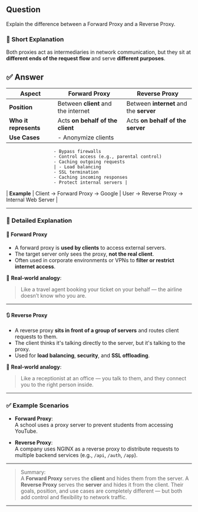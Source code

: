 ## Question  
Explain the difference between a Forward Proxy and a Reverse Proxy.

### 📝 Short Explanation  
Both proxies act as intermediaries in network communication, but they sit at **different ends of the request flow** and serve **different purposes**.

## ✅ Answer  

| Aspect              | Forward Proxy                            | Reverse Proxy                             |
|---------------------|------------------------------------------|--------------------------------------------|
| **Position**         | Between **client** and the internet       | Between **internet** and the **server**     |
| **Who it represents**| Acts **on behalf of the client**         | Acts **on behalf of the server**           |
| **Use Cases**        | - Anonymize clients  
                      - Bypass firewalls  
                      - Control access (e.g., parental control)  
                      - Caching outgoing requests  
                      | - Load balancing  
                      - SSL termination  
                      - Caching incoming responses  
                      - Protect internal servers |
| **Example**          | Client → Forward Proxy → Google          | User → Reverse Proxy → Internal Web Server |

---

### 📘 Detailed Explanation

#### 🔁 **Forward Proxy**

- A forward proxy is **used by clients** to access external servers.
- The target server only sees the proxy, **not the real client**.
- Often used in corporate environments or VPNs to **filter or restrict internet access**.

🧠 **Real-world analogy**:  
> Like a travel agent booking your ticket on your behalf — the airline doesn’t know who you are.

---

#### 🔃 **Reverse Proxy**

- A reverse proxy **sits in front of a group of servers** and routes client requests to them.
- The client thinks it's talking directly to the server, but it's talking to the proxy.
- Used for **load balancing**, **security**, and **SSL offloading**.

🧠 **Real-world analogy**:  
> Like a receptionist at an office — you talk to them, and they connect you to the right person inside.

---

### ✅ Example Scenarios

- **Forward Proxy**:  
  A school uses a proxy server to prevent students from accessing YouTube.

- **Reverse Proxy**:  
  A company uses NGINX as a reverse proxy to distribute requests to multiple backend services (e.g., `/api`, `/auth`, `/app`).

---

> Summary:  
> A **Forward Proxy** serves the **client** and hides them from the server. A **Reverse Proxy** serves the **server** and hides it from the client. Their goals, position, and use cases are completely different — but both add control and flexibility to network traffic.

---
